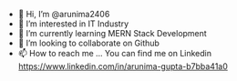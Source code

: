 - 👋 Hi, I’m @arunima2406
- 👀 I’m interested in IT Industry
- 🌱 I’m currently learning MERN Stack Development
- 💞️ I’m looking to collaborate on Github
- 📫 How to reach me ... You can find me on Linkedin https://www.linkedin.com/in/arunima-gupta-b7bba41a0

<!---
arunima2406/arunima2406 is a ✨ special ✨ repository because its `README.md` (this file) appears on your GitHub profile.
You can click the Preview link to take a look at your changes.
--->
